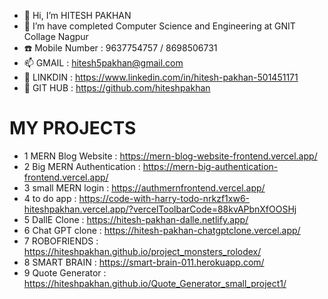 - 👋 Hi, I’m HITESH PAKHAN
- 🌱 I’m have completed Computer Science and Engineering at GNIT Collage Nagpur
- ☎️ Mobile Number : 9637754757 / 8698506731
- 📫 GMAIL : hitesh5pakhan@gmail.com
- 👀 LINKDIN : https://www.linkedin.com/in/hitesh-pakhan-501451171
- 👀 GIT HUB : https://github.com/hiteshpakhan

# MY PROJECTS
* 1 MERN Blog Website       : https://mern-blog-website-frontend.vercel.app/
* 2 Big MERN Authentication : https://mern-big-authentication-frontend.vercel.app/
* 3 small MERN login        : https://authmernfrontend.vercel.app/
* 4 to do app               : https://code-with-harry-todo-nrkzf1xw6-hiteshpakhan.vercel.app/?vercelToolbarCode=88kvAPbnXfOOSHj
* 5 DallE Clone             : https://hitesh-pakhan-dalle.netlify.app/
* 6 Chat GPT clone          : https://hitesh-pakhan-chatgptclone.vercel.app/
* 7 ROBOFRIENDS             : https://hiteshpakhan.github.io/project_monsters_rolodex/
* 8 SMART BRAIN             : https://smart-brain-011.herokuapp.com/
* 9 Quote Generator         : https://hiteshpakhan.github.io/Quote_Generator_small_project1/
